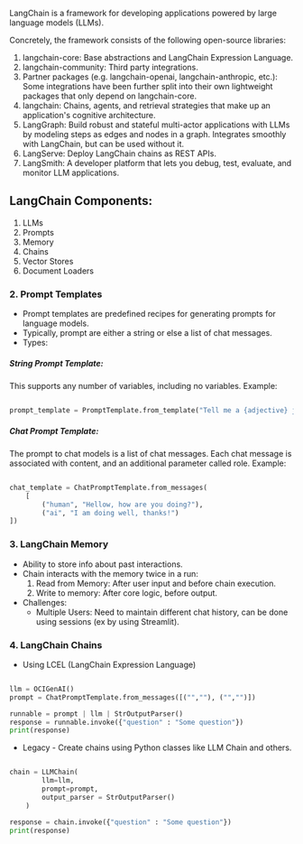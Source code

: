 
LangChain is a framework for developing applications powered by large language models (LLMs).


Concretely, the framework consists of the following open-source libraries:

1. langchain-core: Base abstractions and LangChain Expression Language.
2. langchain-community: Third party integrations.
3. Partner packages (e.g. langchain-openai, langchain-anthropic, etc.): Some integrations have been further split into their own lightweight packages that only depend on langchain-core.
4. langchain: Chains, agents, and retrieval strategies that make up an application's cognitive architecture.
5. LangGraph: Build robust and stateful multi-actor applications with LLMs by modeling steps as edges and nodes in a graph. Integrates smoothly with LangChain, but can be used without it.
6. LangServe: Deploy LangChain chains as REST APIs.
7. LangSmith: A developer platform that lets you debug, test, evaluate, and monitor LLM applications.



## LangChain Components:

1. LLMs
2. Prompts
3. Memory
4. Chains
5. Vector Stores
6. Document Loaders



### 2. Prompt Templates

- Prompt templates are predefined recipes for generating prompts for language models.
- Typically, prompt are either a string or else a list of chat messages.
- Types:

##### String Prompt Template:

This supports any number of variables, including no variables.
Example:

```python

prompt_template = PromptTemplate.from_template("Tell me a {adjective} joke about {content}.")
```


##### Chat Prompt Template:

The prompt to chat models is a list of chat messages. Each chat message is associated with content, and an additional parameter called role.
Example:

```python

chat_template = ChatPromptTemplate.from_messages(
	[
		("human", "Hellow, how are you doing?"),
		("ai", "I am doing well, thanks!")
])
```



### 3. LangChain Memory

- Ability to store info about past interactions.
- Chain interacts with the memory twice in a run:
	1. Read from Memory: After user input and before chain execution.
	2. Write to memory: After core logic, before output.
- Challenges:
	- Multiple Users: Need to maintain different chat history, can be done using sessions (ex by using Streamlit).


### 4. LangChain Chains

- Using LCEL (LangChain Expression Language)
```python

llm = OCIGenAI()
prompt = ChatPromptTemplate.from_messages([("",""), ("","")])

runnable = prompt | llm | StrOutputParser()
response = runnable.invoke({"question" : "Some question"})
print(response)
```


- Legacy - Create chains using Python classes like LLM Chain and others.

```python

chain = LLMChain(
		llm=llm,
		prompt=prompt,
		output_parser = StrOutputParser()
	)

response = chain.invoke({"question" : "Some question"})
print(response)
```


